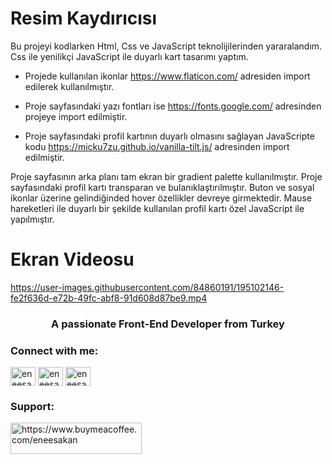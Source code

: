 # Resim Kaydırıcısı

Bu projeyi kodlarken Html, Css ve JavaScript teknolijilerinden yararalandım. Css ile yenilikçi JavaScript ile duyarlı kart tasarımı yaptım.

- Projede kullanılan ikonlar https://www.flaticon.com/ adresiden import edilerek kullanılmıştır.

- Proje sayfasındaki yazı fontları ise https://fonts.google.com/ adresinden projeye import edilmiştir.

- Proje sayfasındaki profil kartının duyarlı olmasını sağlayan JavaScripte kodu https://micku7zu.github.io/vanilla-tilt.js/ adresinden import edilmiştir.

Proje sayfasının arka planı tam ekran bir gradient palette kullanılmıştır. Proje sayfasındaki  profil kartı transparan ve bulanıklaştırılmıştır. Buton ve sosyal ikonlar üzerine gelindiğinded hover özellikler devreye girmektedir. Mause hareketleri ile duyarlı bir şekilde kullanılan profil kartı özel JavaScript ile yapılmıştır.

# Ekran Videosu

https://user-images.githubusercontent.com/84860191/195102146-fe2f636d-e72b-49fc-abf8-91d608d87be9.mp4


<h3 align="center">A passionate Front-End Developer from Turkey</h3>

<h3 align="left">Connect with me:</h3>
<p align="left">
<a href="https://twitter.com/eneesakan" target="blank"><img align="center" src="https://raw.githubusercontent.com/rahuldkjain/github-profile-readme-generator/master/src/images/icons/Social/twitter.svg" alt="eneesakan" height="30" width="40" /></a>
<a href="https://linkedin.com/in/eneesakan" target="blank"><img align="center" src="https://raw.githubusercontent.com/rahuldkjain/github-profile-readme-generator/master/src/images/icons/Social/linked-in-alt.svg" alt="eneesakan" height="30" width="40" /></a>
<a href="https://instagram.com/eneesakan" target="blank"><img align="center" src="https://raw.githubusercontent.com/rahuldkjain/github-profile-readme-generator/master/src/images/icons/Social/instagram.svg" alt="eneesakan" height="30" width="40" /></a>
</p>

<h3 align="left">Support:</h3>
<p><a href="https://www.buymeacoffee.com/eneesakan"> <img align="left" src="https://cdn.buymeacoffee.com/buttons/v2/default-yellow.png" height="50" width="210" alt="https://www.buymeacoffee.com/eneesakan" /></a></p><br><br>
